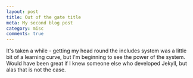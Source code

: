 ```yaml
---
layout: post
title: Out of the gate title
meta: My second blog post
category: misc
comments: true
---
```

It's taken a while - getting my head round the includes system was a little bit of a learning curve, but I'm beginning to see the power of the system. Would have been great if I knew someone else who developed Jekyll, but alas that is not the case.
